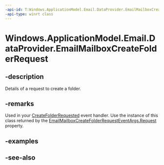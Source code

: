 ----api-id: T:Windows.ApplicationModel.Email.DataProvider.EmailMailboxCreateFolderRequest
-api-type: winrt class
---<!-- Class syntax.public class EmailMailboxCreateFolderRequest : Windows.ApplicationModel.Email.DataProvider.IEmailMailboxCreateFolderRequest--># Windows.ApplicationModel.Email.DataProvider.EmailMailboxCreateFolderRequest## -descriptionDetails of a request to create a folder.## -remarksUsed in your [CreateFolderRequested](emaildataproviderconnection_createfolderrequested.md) event handler. Use the instance of this class returned by the [EmailMailboxCreateFolderRequestEventArgs.Request](emailmailboxcreatefolderrequesteventargs_request.md) property.## -examples## -see-also